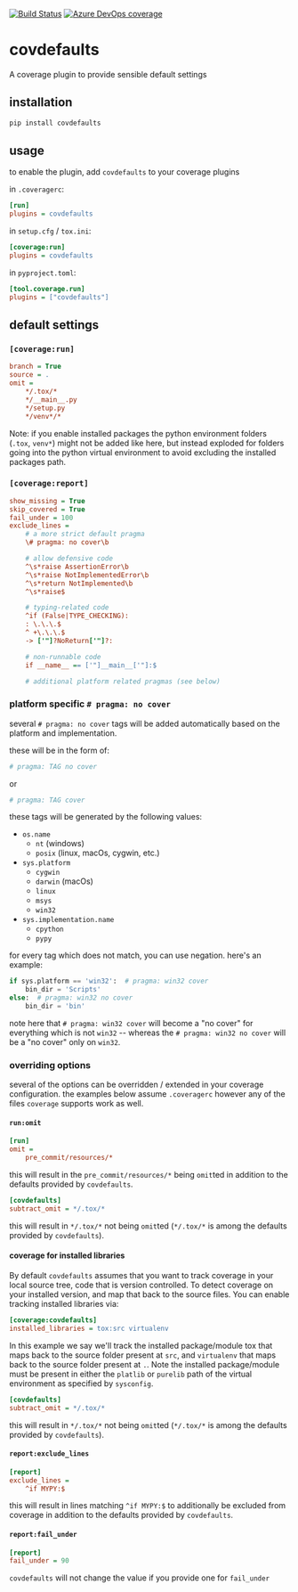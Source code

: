 [![Build Status](https://dev.azure.com/asottile/asottile/_apis/build/status/asottile.covdefaults?branchName=master)](https://dev.azure.com/asottile/asottile/_build/latest?definitionId=62&branchName=master)
[![Azure DevOps coverage](https://img.shields.io/azure-devops/coverage/asottile/asottile/62/master.svg)](https://dev.azure.com/asottile/asottile/_build/latest?definitionId=62&branchName=master)

covdefaults
===========

A coverage plugin to provide sensible default settings

## installation

```bash
pip install covdefaults
```

## usage

to enable the plugin, add `covdefaults` to your coverage plugins

in `.coveragerc`:

```ini
[run]
plugins = covdefaults
```

in `setup.cfg` / `tox.ini`:

```ini
[coverage:run]
plugins = covdefaults
```

in `pyproject.toml`:

```ini
[tool.coverage.run]
plugins = ["covdefaults"]
```

## default settings

### `[coverage:run]`

```ini
branch = True
source = .
omit =
    */.tox/*
    */__main__.py
    */setup.py
    */venv*/*
```

Note: if you enable installed packages the python environment folders (`.tox`,
`venv*`) might not be added like here, but instead exploded for folders going
into the python virtual environment to avoid excluding the installed packages
path.

### `[coverage:report]`

```ini
show_missing = True
skip_covered = True
fail_under = 100
exclude_lines =
    # a more strict default pragma
    \# pragma: no cover\b

    # allow defensive code
    ^\s*raise AssertionError\b
    ^\s*raise NotImplementedError\b
    ^\s*return NotImplemented\b
    ^\s*raise$

    # typing-related code
    ^if (False|TYPE_CHECKING):
    : \.\.\.$
    ^ +\.\.\.$
    -> ['"]?NoReturn['"]?:

    # non-runnable code
    if __name__ == ['"]__main__['"]:$

    # additional platform related pragmas (see below)
```

### platform specific `# pragma: no cover`

several `# pragma: no cover` tags will be added automatically based on the
platform and implementation.

these will be in the form of:

```python
# pragma: TAG no cover
```

or

```python
# pragma: TAG cover
```

these tags will be generated by the following values:

- `os.name`
    - `nt` (windows)
    - `posix` (linux, macOs, cygwin, etc.)
- `sys.platform`
    - `cygwin`
    - `darwin` (macOs)
    - `linux`
    - `msys`
    - `win32`
- `sys.implementation.name`
    - `cpython`
    - `pypy`

for every tag which does not match, you can use negation.  here's an example:

```python
if sys.platform == 'win32':  # pragma: win32 cover
    bin_dir = 'Scripts'
else:  # pragma: win32 no cover
    bin_dir = 'bin'
```

note here that `# pragma: win32 cover` will become a "no cover" for everything
which is not `win32` -- whereas the `# pragma: win32 no cover` will be a
"no cover" only on `win32`.

### overriding options

several of the options can be overridden / extended in your coverage
configuration.  the examples below assume `.coveragerc` however any of the
files `coverage` supports work as well.

#### `run:omit`

```ini
[run]
omit =
    pre_commit/resources/*
```

this will result in the `pre_commit/resources/*` being `omit`ted in addition
to the defaults provided by `covdefaults`.

```ini
[covdefaults]
subtract_omit = */.tox/*
```

this will result in `*/.tox/*` not being `omit`ted (`*/.tox/*` is among the
defaults provided by `covdefaults`).

#### coverage for installed libraries

By default ``covdefaults`` assumes that you want to track coverage
in your local source tree, code that is version controlled. To detect
coverage on your installed version, and map that back to the source files.
You can enable tracking installed libraries via:

```ini
[coverage:covdefaults]
installed_libraries = tox:src virtualenv
```

In this example we say we'll track the installed package/module tox that maps
back to the source folder present at ``src``, and ``virtualenv`` that maps back
to the source folder present at ``.``. Note the installed package/module must be
present in either the ``platlib`` or ``purelib`` path of the virtual environment
as specified by ``sysconfig``.

```ini
[covdefaults]
subtract_omit = */.tox/*
```

this will result in `*/.tox/*` not being `omit`ted (`*/.tox/*` is among the
defaults provided by `covdefaults`).

#### `report:exclude_lines`

```ini
[report]
exclude_lines =
    ^if MYPY:$
```

this will result in lines matching `^if MYPY:$` to additionally be excluded
from coverage in addition to the defaults provided by `covdefaults`.

#### `report:fail_under`

```ini
[report]
fail_under = 90
```

`covdefaults` will not change the value if you provide one for `fail_under`
